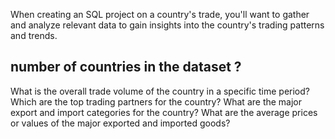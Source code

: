 When creating an SQL project on a country's trade, you'll want to gather and analyze relevant data to gain insights into the country's trading patterns and trends. 

number of countries in the dataset ?
-
What is the overall trade volume of the country in a specific time period?
Which are the top trading partners for the country?
What are the major export and import categories for the country?
What are the average prices or values of the major exported and imported goods?

